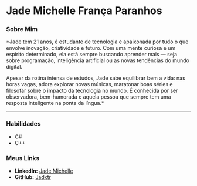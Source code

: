 # Jade Michelle França Paranhos


### Sobre Mim
*Jade tem 21 anos, é estudante de tecnologia e apaixonada por tudo o que envolve inovação, criatividade e futuro. Com uma mente curiosa e um espírito determinado, ela está sempre buscando aprender mais — seja sobre programação, inteligência artificial ou as novas tendências do mundo digital.

Apesar da rotina intensa de estudos, Jade sabe equilibrar bem a vida: nas horas vagas, adora explorar novas músicas, maratonar boas séries e filosofar sobre o impacto da tecnologia no mundo. É conhecida por ser observadora, bem-humorada e aquela pessoa que sempre tem uma resposta inteligente na ponta da língua.*

---

### Habilidades
-  C#
- C++

### Meus Links
- **LinkedIn:** [Jade Michelle](https://br.linkedin.com/in/jade-michelle-9428062b2?trk=people-guest_people_search-card)
- **GitHub:** [Jadxtr](https://github.com/Jadxtr)